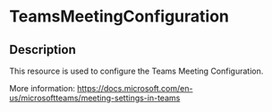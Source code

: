 # TeamsMeetingConfiguration

## Description

This resource is used to configure the Teams Meeting Configuration.

More information: https://docs.microsoft.com/en-us/microsoftteams/meeting-settings-in-teams
